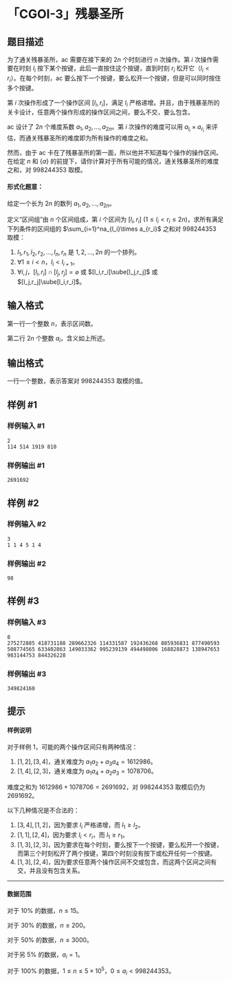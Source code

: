 # 「CGOI-3」残暴圣所

## 题目描述

为了通关残暴圣所，ac 需要在接下来的 $2n$ 个时刻进行 $n$ 次操作。第 $i$ 次操作需要在时刻 $l_i$ 按下某个按键，此后一直按住这个按键，直到时刻 $r_i$ 松开它（$l_i<r_i$）。在每个时刻，ac 要么按下一个按键，要么松开一个按键，但是可以同时按住多个按键。

第 $i$ 次操作形成了一个操作区间 $[l_i,r_i]$，满足 $l_i$ 严格递增。并且，由于残暴圣所的关卡设计，任意两个操作形成的操作区间之间，要么不交，要么包含。

ac 设计了 $2n$ 个难度系数 $a_1,a_2,\dots,a_{2n}$。第 $i$ 次操作的难度可以用 $a_{l_i}\times a_{r_i}$ 来评估，而通关残暴圣所的难度即为所有操作的难度之和。

然而，由于 ac 卡在了残暴圣所的第一面，所以他并不知道每个操作的操作区间。在给定 $n$ 和 $\{a\}$ 的前提下，请你计算对于所有可能的情况，通关残暴圣所的难度之和，对 $998244353$ 取模。

#### 形式化题意：

给定一个长为 $2n$ 的数列 $a_1,a_2,\dots,a_{2n}$。

定义“区间组”由 $n$ 个区间组成，第 $i$ 个区间为 $[l_i,r_i]\ (1\le l_i<r_i\le2n)$，求所有满足下列条件的区间组的 $\sum_{i=1}^na_{l_i}\times a_{r_i}$ 之和对 $998244353$ 取模：

1. $l_1,r_1,l_2,r_2,\dots,l_n,r_n$ 是 $1,2,\dots,2n$ 的一个排列。
2. $\forall 1\le i<n$，$l_i<l_{i+1}$。
3. $\forall i,j$，$[l_i,r_i]\cap[l_j,r_j]=\varnothing$ 或 $[l_i,r_i]\sube[l_j,r_j]$ 或 $[l_j,r_j]\sube[l_i,r_i]$。


## 输入格式

第一行一个整数 $n$，表示区间数。

第二行 $2n$ 个整数 $a_i$，含义如上所述。

## 输出格式

一行一个整数，表示答案对 $998244353$ 取模的值。

## 样例 #1

### 样例输入 #1
```
2
114 514 1919 810
```

### 样例输出 #1

```
2691692
```

## 样例 #2

### 样例输入 #2
```
3
1 1 4 5 1 4
```

### 样例输出 #2

```
98
```

## 样例 #3

### 样例输入 #3
```
8
275272885 418731188 289662326 114331587 192436268 885936831 877490593 508774565 633402863 149033362 995239139 494498006 168828873 138947653 983144753 844326228
```

### 样例输出 #3

```
349824160
```

## 提示

#### 样例说明

对于样例 1，可能的两个操作区间只有两种情况：

1. $[1,2],[3,4]$，通关难度为 $a_1a_2+a_3a_4=1612986$。
2. $[1,4],[2,3]$，通关难度为 $a_1a_4+a_2a_3=1078706$。

难度之和为 $1612986+1078706=2691692$，对 $998244353$ 取模后仍为 $2691692$。

以下几种情况是不合法的：

1. $[3,4],[1,2]$，因为要求 $l_i$ 严格递增，而 $l_1\ge l_2$。
2. $[1,1],[2,4]$，因为要求 $l_i<r_i$，而 $l_1\ge r_1$。
3. $[1,3],[2,3]$，因为要求在每个时刻，要么按下一个按键，要么松开一个按键，而第三个时刻松开了两个按键，第四个时刻没有按下或松开任何一个按键。
4. $[1,3],[2,4]$，因为要求任意两个操作区间不交或包含，而这两个区间之间有交，并且没有包含关系。

---

#### 数据范围

对于 $10\%$ 的数据，$n\le15$。

对于 $30\%$ 的数据，$n\le200$。

对于 $50\%$ 的数据，$n\le3000$。

对于另 $5\%$ 的数据，$a_i=1$。

对于 $100\%$ 的数据，$1\le n\le5\times10^5$，$0\le a_i<998244353$。
